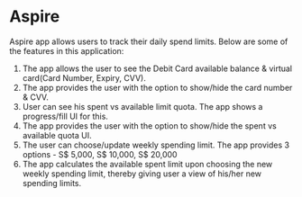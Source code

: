 # Aspire

Aspire app allows users to track their daily spend limits. Below are some of the features in this application:
1. The app allows the user to see the Debit Card available balance & virtual card(Card Number, Expiry, CVV).
2. The app provides the user with the option to show/hide the card number & CVV.
3. User can see his spent vs available limit quota. The app shows a progress/fill UI for this.
4. The app provides the user with the option to show/hide the spent vs available quota UI.
5. The user can choose/update weekly spending limit. The app provides 3 options - S$ 5,000, S$ 10,000, S$ 20,000
6. The app calculates the available spent limit upon choosing the new weekly spending limit, thereby giving user a view of his/her new spending limits.